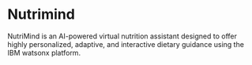 # Nutrimind
NutriMind is an AI-powered virtual nutrition assistant designed to offer highly personalized, adaptive, and interactive dietary guidance using the IBM watsonx platform. 
